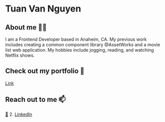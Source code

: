 # Tuan Van Nguyen

## About me 👨‍💻

I am a Frontend Developer based in Anaheim, CA. My previous work includes creating a common component library @AssetWorks and a movie list web application. My hobbies include jogging, reading, and watching Netflix shows. 

## Check out my portfolio 💼

[Link](https://uci-inf-133.github.io/a1-personal-website-tuanvnguyen556/)

## Reach out to me 📫

[📩](tuanvnguyen556@gmail.com)
2. [LinkedIn](https://www.linkedin.com/in/tuan-nguyen-70632021b/)
